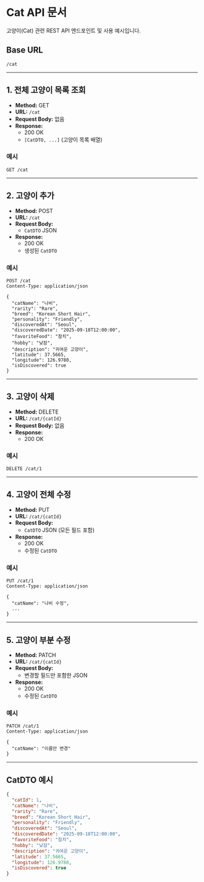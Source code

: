 # Cat API 문서

고양이(Cat) 관련 REST API 엔드포인트 및 사용 예시입니다.

## Base URL
`/cat`

---

## 1. 전체 고양이 목록 조회
- **Method:** GET
- **URL:** `/cat`
- **Request Body:** 없음
- **Response:**
  - 200 OK
  - `[CatDTO, ...]` (고양이 목록 배열)

### 예시
```http
GET /cat
```

---

## 2. 고양이 추가
- **Method:** POST
- **URL:** `/cat`
- **Request Body:**
  - `CatDTO` JSON
- **Response:**
  - 200 OK
  - 생성된 `CatDTO`

### 예시
```http
POST /cat
Content-Type: application/json

{
  "catName": "나비",
  "rarity": "Rare",
  "breed": "Korean Short Hair",
  "personality": "Friendly",
  "discoveredAt": "Seoul",
  "discoveredDate": "2025-09-18T12:00:00",
  "favoriteFood": "참치",
  "hobby": "낮잠",
  "description": "귀여운 고양이",
  "latitude": 37.5665,
  "longitude": 126.9780,
  "isDiscovered": true
}
```

---

## 3. 고양이 삭제
- **Method:** DELETE
- **URL:** `/cat/{catId}`
- **Request Body:** 없음
- **Response:**
  - 200 OK

### 예시
```http
DELETE /cat/1
```

---

## 4. 고양이 전체 수정
- **Method:** PUT
- **URL:** `/cat/{catId}`
- **Request Body:**
  - `CatDTO` JSON (모든 필드 포함)
- **Response:**
  - 200 OK
  - 수정된 `CatDTO`

### 예시
```http
PUT /cat/1
Content-Type: application/json

{
  "catName": "나비 수정",
  ...
}
```

---

## 5. 고양이 부분 수정
- **Method:** PATCH
- **URL:** `/cat/{catId}`
- **Request Body:**
  - 변경할 필드만 포함한 JSON
- **Response:**
  - 200 OK
  - 수정된 `CatDTO`

### 예시
```http
PATCH /cat/1
Content-Type: application/json

{
  "catName": "이름만 변경"
}
```

---

## CatDTO 예시
```json
{
  "catId": 1,
  "catName": "나비",
  "rarity": "Rare",
  "breed": "Korean Short Hair",
  "personality": "Friendly",
  "discoveredAt": "Seoul",
  "discoveredDate": "2025-09-18T12:00:00",
  "favoriteFood": "참치",
  "hobby": "낮잠",
  "description": "귀여운 고양이",
  "latitude": 37.5665,
  "longitude": 126.9780,
  "isDiscovered": true
}
```
